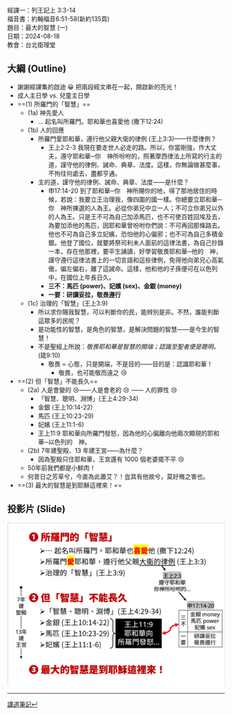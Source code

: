 經課一：列王記上 3:3-14  
福音書：約翰福音6:51-58(新約135頁)  
題目：最大的智慧 (一)  
日期：2024-08-18  
教會：台北衛理堂  


## 大綱 (Outline)
- 謝謝經課集的啟迪 😀 把兩段經文串在一起，開啟新的亮光！
- 成人主日學 vs. 兒童主日學
- ==(1) 所羅門的「智慧」==
	- (1a) 神先愛人
		- … 起名叫所羅門。耶和華也喜愛他 (撒下12:24)
	- (1b) 人的回應
		- 所羅門愛耶和華，遵行他父親大衛的律例 (王上3:3)——什麼律例？
			- 王上2:2-3 我現在要走世人必走的路。所以，你當剛強，作大丈夫，遵守耶和華─你　神所吩咐的，照著摩西律法上所寫的行主的道，謹守他的律例、誡命、典章、法度。這樣，你無論做甚麼事，不拘往何處去，盡都亨通。
		- 主的道，謹守他的律例、誡命、典章、法度——是什麼？
			- 申17:14-20 到了耶和華─你　神所賜你的地，得了那地居住的時候，若說：我要立王治理我，像四圍的國一樣。你總要立耶和華─你　神所揀選的人為王。必從你弟兄中立一人；不可立你弟兄以外的人為王。只是王不可為自己加添馬匹，也不可使百姓回埃及去，為要加添他的馬匹，因耶和華曾吩咐你們說：不可再回那條路去。他也不可為自己多立妃嬪，恐怕他的心偏邪；也不可為自己多積金銀。他登了國位，就要將祭司利未人面前的這律法書，為自己抄錄一本，存在他那裡，要平生誦讀，好學習敬畏耶和華─他的　神，謹守遵行這律法書上的一切言語和這些律例，免得他向弟兄心高氣傲，偏左偏右，離了這誡命。這樣，他和他的子孫便可在以色列中，在國位上年長日久。
			- **三不：馬匹 (power)、妃嬪 (sex)、金銀 (money)**
			- **一要：研讀妥拉，敬畏遵行**
	- (1c) 治理的「智慧」(王上3:9)
		- 所以求你賜我智慧，可以判斷你的民，能辨別是非。不然，誰能判斷這眾多的民呢？
		- 是功能性的智慧，是角色的智慧，是解決問題的智慧——是今生的智慧！
		- 不是聖經上所說：*敬畏耶和華是智慧的開端；認識至聖者便是聰明。*(箴9:10)
			- 敬畏 = 心態，只是開端，不是目的——目的是：認識耶和華！
				- 敬畏，也可能敬而遠之 😢
- ==(2) 但「智慧」不能長久==
	- (2a) 人是會變的 😢——人是會老的 😢 —— 人的罪性 😢
		- 「智慧、聰明、淵博」(王上4:29-34)
		- 金銀 (王上10:14-22)
		- 馬匹 (王上10:23-29)
		- 妃嬪 (王上11:1-6)
		- 王上11:9 耶和華向所羅門發怒，因為他的心偏離向他兩次顯現的耶和華─以色列的　神。
	- (2b) 7年建聖殿、13 年建王宮——為什麼？
		- 因為聖殿只住耶和華，王宮還有 1000 個老婆擺不平 😢
	- 50年前我們都是小鮮肉！
	- 何昔日之芳草兮，今直為此蕭艾？！豈其有他故兮，莫好脩之害也。
- ==(3) 最大的智慧是到耶穌這裡來！==

## 投影片 (Slide)
![images/1Ki.3.3-14.outline.png](images/1Ki.3.3-14.outline.png)️


---


[講道筆記↵](README.md)